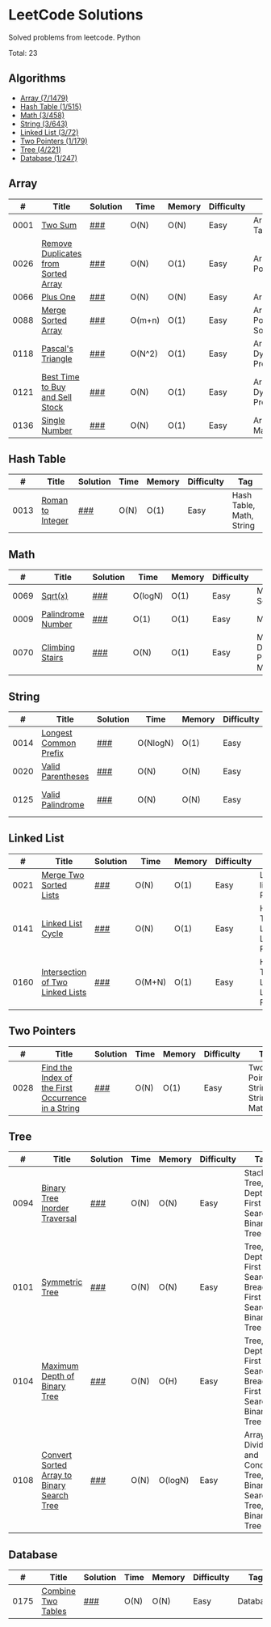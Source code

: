 # LeetCode Solutions
Solved problems from leetcode. Python

Total: 23
## Algorithms

* [Array (7/1479)](https://github.com/DarkMatro/LeetCode_Solutions#array)
* [Hash Table (1/515)](https://github.com/DarkMatro/LeetCode_Solutions#hash-table)
* [Math (3/458)](https://github.com/DarkMatro/LeetCode_Solutions#math)
* [String (3/643)](https://github.com/DarkMatro/LeetCode_Solutions#string)
* [Linked List (3/72)](https://github.com/DarkMatro/LeetCode_Solutions#linked-list)
* [Two Pointers (1/179)](https://github.com/DarkMatro/LeetCode_Solutions#two-pointers)
* [Tree (4/221)](https://github.com/DarkMatro/LeetCode_Solutions#tree)
* [Database (1/247)](https://github.com/DarkMatro/LeetCode_Solutions#database)

## Array
|  #  | Title                                    | Solution                                              | Time | Memory | Difficulty    | Tag          |
|-----|------------------------------------------|-------------------------------------------------------|------|--------| ------------- |--------------|
0001 | [Two Sum](https://leetcode.com/problems/two-sum) | [###](./Array/Two-Sum.py)                             | O(N) | O(N)   | Easy | Array, Hash Table|
0026 | [Remove Duplicates from Sorted Array](https://leetcode.com/problems/remove-duplicates-from-sorted-array) | [###](./Array/Remove-Duplicates-from-Sorted-Array.py) | O(N) | O(1)   | Easy | Array, Two Pointers|
0066 | [Plus One](https://leetcode.com/problems/plus-one) | [###](./Array/Plus-One.py)                            | O(N) | O(N)   | Easy | Array, Math|
0088 | [Merge Sorted Array](https://leetcode.com/problems/merge-sorted-array) | [###](./Array/Merge-Sorted-Array.py)                  | O(m+n) | O(1)   | Easy | Array, Two Pointers, Sorting|
0118 | [Pascal's Triangle](https://leetcode.com/problems/pascals-triangle) | [###](./Array/Pascal's-Triangle.py)                   | O(N^2) | O(1)   | Easy | Array, Dynamic Programming|
0121 | [Best Time to Buy and Sell Stock](https://leetcode.com/problems/best-time-to-buy-and-sell-stock) | [###](./Array/Best-Time-to-Buy-and-Sell-Stock.py)     | O(N) | O(1)   | Easy | Array, Dynamic Programming|
0136 | [Single Number](https://leetcode.com/problems/single-number) | [###](./Array/Single-Number.py)                       | O(N) | O(1)   | Easy | Array, Bit Manipulation|


## Hash Table
|  #  | Title                                    | Solution                       |  Time        | Memory | Difficulty    | Tag          |
|-----|------------------------------------------|--------------------------------| ------------ |--------| ------------- |--------------|
0013 | [Roman to Integer](https://leetcode.com/problems/roman-to-integer) | [###](./Hash-Table/Roman-to-Integer.py) | O(N) | O(1)   | Easy | Hash Table, Math, String|


## Math
|  #  | Title           | Solution                           | Time    | Memory          | Difficulty    | Tag         |
|-----|---------------- |------------------------------------|---------| --------------- | ------------- |-------------|
0069 | [Sqrt(x)](https://leetcode.com/problems/sqrtx) | [###](./Math/Sqrt(x).py)           | O(logN) | O(1) | Easy | Math, Binary Search|
0009 | [Palindrome Number](https://leetcode.com/problems/palindrome-number) | [###](./Math/Palindrome-Number.py) | O(1)    | O(1) | Easy | Math|
0070 | [Climbing Stairs](https://leetcode.com/problems/climbing-stairs) | [###](./Math/Climbing-Stairs.py) | O(N)    | O(1) | Easy | Math, Dynamic Programming, Memoization|


## String
|  #  | Title                                    | Solution                                 | Time     | Memory | Difficulty    | Tag           |
|-----|------------------------------------------|------------------------------------------|----------|--------| ------------- |---------------|
0014 | [Longest Common Prefix](https://leetcode.com/problems/longest-common-prefix) | [###](./String/Longest-Common-Prefix.py) | O(NlogN) | O(1)   | Easy | String, Trie  |
0020 | [Valid Parentheses](https://leetcode.com/problems/valid-parentheses) | [###](./String/Valid-Parentheses.py)     | O(N) | O(N)   | Easy | String, Stack |
0125 | [Valid Palindrome](https://leetcode.com/problems/valid-palindrome) | [###](./String/Valid-Palindrome.py)      | O(N) | O(N)   | Easy | Two Pointers, String |


## Linked List
|  #  | Title                                    | Solution                                       | Time   | Memory | Difficulty    | Tag           |
|-----|------------------------------------------|------------------------------------------------|--------|--------| ------------- |---------------|
0021 | [Merge Two Sorted Lists](https://leetcode.com/problems/merge-two-sorted-lists) | [###](./Linked-List/Merge-Two-Sorted-Lists.py) | O(N)   | O(1)   | Easy | Linked list, Recursion  |
0141 | [Linked List Cycle](https://leetcode.com/problems/linked-list-cycle) | [###](./Linked-List/Linked-List-Cycle.py) | O(N)   | O(1)   | Easy | Hash Table, Linked List, Two Pointers |
0160 | [Intersection of Two Linked Lists](https://leetcode.com/problems/intersection-of-two-linked-lists) | [###](./Linked-List/Intersection-of-Two-Linked-Lists.py) | O(M+N) | O(1)   | Easy | Hash Table, Linked List, Two Pointers|



## Two Pointers
|  #  | Title                                    | Solution                                       | Time     | Memory | Difficulty    | Tag           |
|-----|------------------------------------------|------------------------------------------------|----------|--------| ------------- |---------------|
0028 | [Find the Index of the First Occurrence in a String](https://leetcode.com/problems/find-the-index-of-the-first-occurrence-in-a-string) | [###](./Two-Pointers/Find-the-Index-of-the-First-Occurrence-in-a-String.py) | O(N) | O(1)   | Easy | Two Pointers, String, String Matching  |



## Tree
|  #  | Title                                    | Solution                                       | Time     | Memory  | Difficulty    | Tag                                                              |
|-----|------------------------------------------|------------------------------------------------|----------|---------| ------------- |------------------------------------------------------------------|
0094 | [Binary Tree Inorder Traversal](https://leetcode.com/problems/binary-tree-inorder-traversal) | [###](./Tree/Binary-Tree-Inorder-Traversal.py) | O(N) | O(N)    | Easy | Stack, Tree, Depth-First Search, Binary Tree                     |
0101 | [Symmetric Tree](https://leetcode.com/problems/symmetric-tree) | [###](./Tree/Symmetric-Tree.py)                | O(N) | O(N)    | Easy | Tree, Depth-First Search, Breadth-First Search, Binary Tree      |
0104 | [Maximum Depth of Binary Tree](https://leetcode.com/problems/maximum-depth-of-binary-tree) | [###](./Tree/Maximum-Depth-of-Binary-Tree.py)                | O(N) | O(H)    | Easy | Tree, Depth-First Search, Breadth-First Search, Binary Tree      |
0108 | [Convert Sorted Array to Binary Search Tree](https://leetcode.com/problems/convert-sorted-array-to-binary-search-tree) | [###](./Tree/Convert-Sorted-Array-to-Binary-Search-Tree.py)                | O(N) | O(logN) | Easy | Array, Divide and Conquer, Tree, Binary Search Tree, Binary Tree |



## Database
|  #  | Title                                    | Solution                                           | Time     | Memory  | Difficulty    | Tag       |
|-----|------------------------------------------|----------------------------------------------------|----------|---------| ------------- |-----------|
0175 | [Combine Two Tables](https://leetcode.com/problems/combine-two-tables) | [###](./Database/Combine-Two-Tables.sql) | O(N) | O(N)    | Easy | Database  |